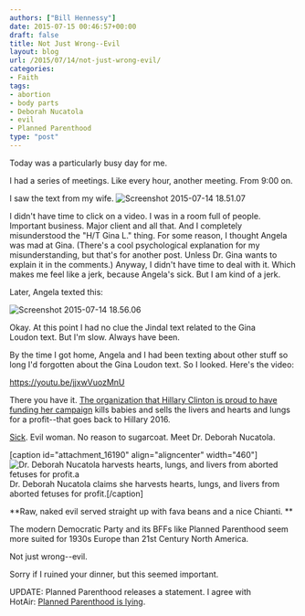 ```yaml
---
authors: ["Bill Hennessy"]
date: 2015-07-15 00:46:57+00:00
draft: false
title: Not Just Wrong--Evil
layout: blog
url: /2015/07/14/not-just-wrong-evil/
categories:
- Faith
tags:
- abortion
- body parts
- Deborah Nucatola
- evil
- Planned Parenthood
type: "post"
---
```


Today was a particularly busy day for me.

I had a series of meetings. Like every hour, another meeting. From 9:00 on.

I saw the text from my wife. ![Screenshot 2015-07-14 18.51.07](https://hennessysview.com/wp-content/uploads/2015/07/Screenshot-2015-07-14-18.51.07.png)


I didn't have time to click on a video. I was in a room full of people. Important business. Major client and all that. And I completely misunderstood the "H/T Gina L." thing. For some reason, I thought Angela was mad at Gina. (There's a cool psychological explanation for my misunderstanding, but that's for another post. Unless Dr. Gina wants to explain it in the comments.) Anyway, I didn't have time to deal with it. Which makes me feel like a jerk, because Angela's sick. But I am kind of a jerk.

Later, Angela texted this:

![Screenshot 2015-07-14 18.56.06](https://hennessysview.com/wp-content/uploads/2015/07/Screenshot-2015-07-14-18.56.06.png)






Okay. At this point I had no clue the Jindal text related to the Gina Loudon text. But I'm slow. Always have been.

By the time I got home, Angela and I had been texting about other stuff so long I'd forgotten about the Gina Loudon text. So I looked. Here's the video:

https://youtu.be/jjxwVuozMnU

There you have it. [The organization that Hillary Clinton is proud to have funding her campaign](https://www.plannedparenthood.org/about-us/newsroom/press-releases/planned-parenthood-honors-secretary-state-hillary-rodham-clinton-her-commitment-womens-health-c) kills babies and sells the livers and hearts and lungs for a profit--that goes back to Hillary 2016.

[Sick](https://hotair.com/archives/2015/07/14/video-planned-parenthoods-profit-off-of-fetal-body-parts/). Evil woman. No reason to sugarcoat. Meet Dr. Deborah Nucatola.

[caption id="attachment_16190" align="aligncenter" width="460"]![Dr. Deborah Nucatola harvests hearts, lungs, and livers from aborted fetuses for profit.a](https://hennessysview.com/wp-content/uploads/2015/07/Dr-Nucatola.png)
Dr. Deborah Nucatola claims she harvests hearts, lungs, and livers from aborted fetuses for profit.[/caption]

**Raw, naked evil served straight up with fava beans and a nice Chianti. **

The modern Democratic Party and its BFFs like Planned Parenthood seem more suited for 1930s Europe than 21st Century North America.

Not just wrong--evil.

Sorry if I ruined your dinner, but this seemed important.

UPDATE: Planned Parenthood releases a statement. I agree with HotAir: [Planned Parenthood is lying](https://hotair.com/archives/2015/07/14/planned-parenthood-responds-nucatolas-just-talking-about-reimbursements/).
